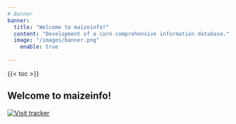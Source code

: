 ```yaml
---
# Banner
banner:
  title: "Welcome to maizeinfo!"
  content: "Development of a corn comprehensive information database."
  image: "/images/banner.png"
    enable: true
 
---
```

{{< toc >}}
## Welcome to maizeinfo!

[![Visit tracker](https://www.clustrmaps.com/map_v2.png?d=u7L7BaAMGYDFze_JvuwLxAW-6H0PBpDrsJmgfS_Qnu4&cl=ffffff)](https://clustrmaps.com/site/1bzd5)

